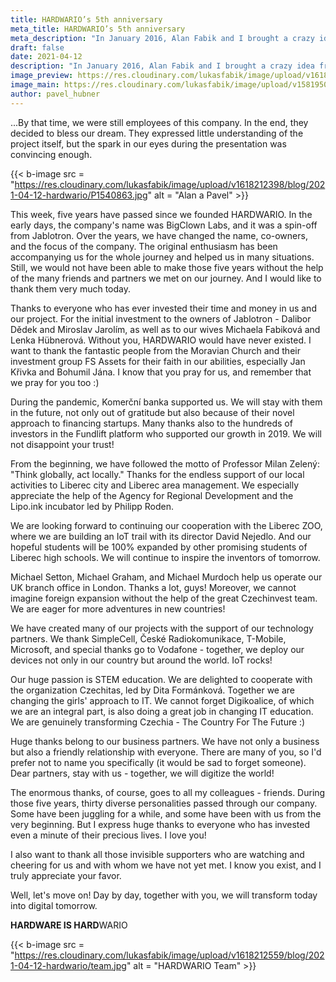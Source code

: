 ```yaml
---
title: HARDWARIO’s 5th anniversary
meta_title: HARDWARIO’s 5th anniversary
meta_description: "In January 2016, Alan Fabik and I brought a crazy idea from the CES exhibition in Las Vegas: the electronics kit for the Internet of Things. And we gave it an even more crazy name - BigClown. I remember the silent minute very well once our presentation to the owners of Jablotron was over..."
draft: false
date: 2021-04-12
description: "In January 2016, Alan Fabik and I brought a crazy idea from the CES exhibition in Las Vegas: the electronics kit for the Internet of Things. And we gave it an even more crazy name - BigClown. I remember the silent minute very well once our presentation to the owners of Jablotron was over..."
image_preview: https://res.cloudinary.com/lukasfabik/image/upload/v1618212559/blog/2021-04-12-hardwario/preview2.jpg
image_main: https://res.cloudinary.com/lukasfabik/image/upload/v1581950249/blog/wide_placeholder.jpg
author: pavel_hubner
---
```


...By that time, we were still employees of this company. In the end, they decided to bless our dream. They expressed little understanding of the project itself, but the spark in our eyes during the presentation was convincing enough.

{{< b-image src = "https://res.cloudinary.com/lukasfabik/image/upload/v1618212398/blog/2021-04-12-hardwario/P1540863.jpg" alt = "Alan a Pavel" >}}

This week, five years have passed since we founded HARDWARIO. In the early days, the company's name was BigClown Labs, and it was a spin-off from Jablotron. Over the years, we have changed the name, co-owners, and the focus of the company. The original enthusiasm has been accompanying us for the whole journey and helped us in many situations. Still, we would not have been able to make those five years without the help of the many friends and partners we met on our journey. And I would like to thank them very much today.

Thanks to everyone who has ever invested their time and money in us and our project. For the initial investment to the owners of Jablotron - Dalibor Dědek and Miroslav Jarolím, as well as to our wives Michaela Fabiková and Lenka Hübnerová. Without you, HARDWARIO would have never existed. I want to thank the fantastic people from the Moravian Church and their investment group FS Assets for their faith in our abilities, especially Jan Křivka and Bohumil Jána. I know that you pray for us, and remember that we pray for you too :)

During the pandemic, Komerční banka supported us. We will stay with them in the future, not only out of gratitude but also because of their novel approach to financing startups. Many thanks also to the hundreds of investors in the Fundlift platform who supported our growth in 2019. We will not disappoint your trust!

From the beginning, we have followed the motto of Professor Milan Zelený: "Think globally, act locally." Thanks for the endless support of our local activities to Liberec city and Liberec area management. We especially appreciate the help of the Agency for Regional Development and the Lipo.ink incubator led by Philipp Roden.

We are looking forward to continuing our cooperation with the Liberec ZOO, where we are building an IoT trail with its director David Nejedlo. And our hopeful students will be 100% expanded by other promising students of Liberec high schools. We will continue to inspire the inventors of tomorrow.

Michael Setton, Michael Graham, and Michael Murdoch help us operate our UK branch office in London. Thanks a lot, guys! Moreover, we cannot imagine foreign expansion without the help of the great Czechinvest team.  We are eager for more adventures in new countries!

We have created many of our projects with the support of our technology partners. We thank SimpleCell, České Radiokomunikace, T-Mobile, Microsoft, and special thanks go to Vodafone - together, we deploy our devices not only in our country but around the world. IoT rocks!

Our huge passion is STEM education. We are delighted to cooperate with the organization Czechitas, led by Dita Formánková. Together we are changing the girls' approach to IT. We cannot forget Digikoalice, of which we are an integral part, is also doing a great job in changing IT education. We are genuinely transforming Czechia - The Country For The Future :)

Huge thanks belong to our business partners. We have not only a business but also a friendly relationship with everyone. There are many of you, so I'd prefer not to name you specifically (it would be sad to forget someone). Dear partners, stay with us - together, we will digitize the world!

The enormous thanks, of course, goes to all my colleagues - friends. During those five years, thirty diverse personalities passed through our company. Some have been juggling for a while, and some have been with us from the very beginning. But I express huge thanks to everyone who has invested even a minute of their precious lives. I love you!

I also want to thank all those invisible supporters who are watching and cheering for us and with whom we have not yet met. I know you exist, and I truly appreciate your favor.

Well, let's move on! Day by day, together with you, we will transform today into digital tomorrow.

**HARDWARE IS HARD**WARIO

{{< b-image src = "https://res.cloudinary.com/lukasfabik/image/upload/v1618212559/blog/2021-04-12-hardwario/team.jpg" alt = "HARDWARIO Team" >}}